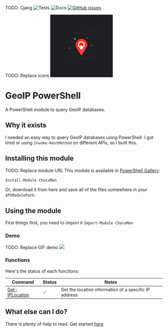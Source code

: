 TODO: Cjang
![Tests](https://github.com/regg00/ChocoMan/actions/workflows/test-and-deploy.yaml/badge.svg)
![Docs](https://github.com/regg00/ChocoMan/actions/workflows/build-doc.yaml/badge.svg)
[![GitHub issues](https://img.shields.io/github/issues/regg00/ChocoMan.svg)](https://github.com/regg00/ChocoMan/issues)

TODO: Replace icons
<img src="./Docs/icon.png" height="200">

# GeoIP PowerShell

A PowerShell module to query GeoIP databases.

## Why it exists

I needed an easy way to query GeoIP databases using PowerShell. I got tired or using `Invoke-RestMethod` on different APIs, so I built this.

## Installing this module

TODO: Replace module URL
This module is available in [PowerShell Gallery](https://www.powershellgallery.com/packages/ChocoMan):

```powershell
Install-Module ChocoMan
```

Or, download it from here and save all of the files somewhere in your `$PSModulePath`.

## Using the module

First things first, you need to import it `Import-Module ChocoMan`

### Demo

TODO: Replace GIF demo
<img src="./Docs/demo.gif" height="500">

### Functions

Here's the status of each functions:

| Command                                    | Status             | Notes                                                 |
| ------------------------------------------ | ------------------ | ----------------------------------------------------- |
| [Get-IPLocation](./Docs/Get-IPLocation.md) | :white_check_mark: | Get the location information of a specific IP address |

## What else can I do?

There is plenty of help to read. Get started [here](./Docs/)
